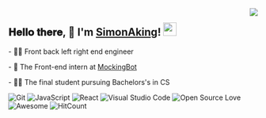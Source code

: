 <img align="right" src="https://github-readme-stats.vercel.app/api?username=Tomotoes&show_icons=true&hide_border=true&icon_color=586069&title_color=a0a9af">
<h2>  𝐇𝐞𝐥𝐥𝐨 𝐭𝐡𝐞𝐫𝐞,  👋 I'm <a href="https://tomotoes.com" target="_blank">SimonAking</a>! <img src="https://user-images.githubusercontent.com/5679180/79618120-0daffb80-80be-11ea-819e-d2b0fa904d07.gif" width="27px"></h2>
<p>- 👨‍💻 Front back left right end engineer </p>
<p>- 🎯 The Front-end intern at <a href="https://mockingbot.com" target="_blank">MockingBot</a> </p>
<p>- 👨‍🎓 The final student pursuing Bachelors's in CS </p>

![Git](https://img.shields.io/badge/Git-F05032?style=flat-square&logo=Git&logoColor=white)
![JavaScript](https://img.shields.io/badge/JavaScript-F7DF1E?style=flat-square&logo=JavaScript&logoColor=white)
![React](https://img.shields.io/badge/-React-black?style=flat-square&logo=react)
![Visual Studio Code](https://img.shields.io/badge/Visual_Studio_Code-007ACC?style=flat-square&logo=Visual-Studio-Code&logoColor=white)
![Open Source Love](https://badges.frapsoft.com/os/v2/open-source.svg?v=103)
![Awesome](https://cdn.rawgit.com/sindresorhus/awesome/d7305f38d29fed78fa85652e3a63e154dd8e8829/media/badge.svg)
![HitCount](http://hits.dwyl.com/Tomotoes/Tomotoes/Tomotoes.svg)
